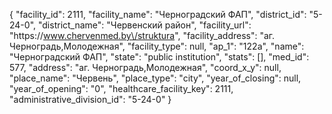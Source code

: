 {
    "facility_id": 2111,
    "facility_name": "Черноградский ФАП",
    "district_id": "5-24-0",
    "district_name": "Червенский район",
    "facility_url": "https:\/\/www.chervenmed.by\/struktura",
    "facility_address": "аг. Черноградь,Молодежная",
    "facility_type": null,
    "ap_1": "122а",
    "name": "Черноградский ФАП",
    "state": "public institution",
    "stats": [],
    "med_id": 577,
    "address": "аг. Черноградь,Молодежная",
    "coord_x_y": null,
    "place_name": "Червень",
    "place_type": "city",
    "year_of_closing": null,
    "year_of_opening": "0",
    "healthcare_facility_key": 2111,
    "administrative_division_id": "5-24-0"
}